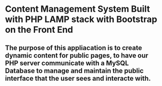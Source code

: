 # Content Management System Built with PHP LAMP stack with Bootstrap on the Front End

## The purpose of this appliacation is to create dynamic content for public pages, to have our PHP server communicate with a MySQL Database to manage and maintain the public interface that the user sees and interacte with. 

